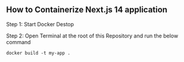 ## How to Containerize Next.js 14 application

Step 1: Start Docker Destop

Step 2: Open Terminal at the root of this Repository and run the below command

`docker build -t my-app .`
